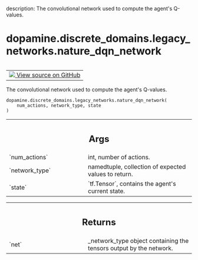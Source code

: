 description: The convolutional network used to compute the agent's Q-values.

<div itemscope itemtype="http://developers.google.com/ReferenceObject">
<meta itemprop="name" content="dopamine.discrete_domains.legacy_networks.nature_dqn_network" />
<meta itemprop="path" content="Stable" />
</div>

# dopamine.discrete_domains.legacy_networks.nature_dqn_network

<!-- Insert buttons and diff -->

<table class="tfo-notebook-buttons tfo-api nocontent" align="left">
<td>
  <a target="_blank" href="https://github.com/google/dopamine/tree/master/dopamine/discrete_domains/legacy_networks.py#L24-L37">
    <img src="https://www.tensorflow.org/images/GitHub-Mark-32px.png" />
    View source on GitHub
  </a>
</td>
</table>



The convolutional network used to compute the agent's Q-values.


<pre class="devsite-click-to-copy prettyprint lang-py tfo-signature-link">
<code>dopamine.discrete_domains.legacy_networks.nature_dqn_network(
    num_actions, network_type, state
)
</code></pre>



<!-- Placeholder for "Used in" -->


<!-- Tabular view -->
 <table class="responsive fixed orange">
<colgroup><col width="214px"><col></colgroup>
<tr><th colspan="2"><h2 class="add-link">Args</h2></th></tr>

<tr>
<td>
`num_actions`<a id="num_actions"></a>
</td>
<td>
int, number of actions.
</td>
</tr><tr>
<td>
`network_type`<a id="network_type"></a>
</td>
<td>
namedtuple, collection of expected values to return.
</td>
</tr><tr>
<td>
`state`<a id="state"></a>
</td>
<td>
`tf.Tensor`, contains the agent's current state.
</td>
</tr>
</table>



<!-- Tabular view -->
 <table class="responsive fixed orange">
<colgroup><col width="214px"><col></colgroup>
<tr><th colspan="2"><h2 class="add-link">Returns</h2></th></tr>

<tr>
<td>
`net`<a id="net"></a>
</td>
<td>
_network_type object containing the tensors output by the network.
</td>
</tr>
</table>

